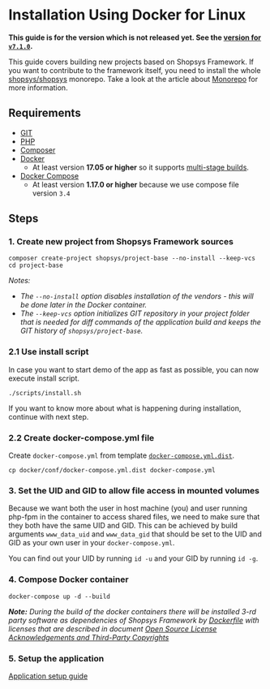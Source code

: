 # Installation Using Docker for Linux

**This guide is for the version which is not released yet. See the [version for `v7.1.0`](https://github.com/shopsys/shopsys/blob/v7.1.0/docs/installation/installation-using-docker-linux.md).**

This guide covers building new projects based on Shopsys Framework.
If you want to contribute to the framework itself,
you need to install the whole [shopsys/shopsys](https://github.com/shopsys/shopsys) monorepo.
Take a look at the article about [Monorepo](../introduction/monorepo.md) for more information.

## Requirements
* [GIT](https://git-scm.com/book/en/v2/Getting-Started-Installing-Git)
* [PHP](http://php.net/manual/en/install.unix.php)
* [Composer](https://getcomposer.org/doc/00-intro.md#installation-linux-unix-osx)
* [Docker](https://docs.docker.com/engine/installation/)
    * At least version **17.05 or higher** so it supports [multi-stage builds](https://docs.docker.com/develop/develop-images/multistage-build/).
* [Docker Compose](https://docs.docker.com/compose/install/)
    * At least version **1.17.0 or higher** because we use compose file version `3.4`

## Steps
### 1. Create new project from Shopsys Framework sources
```
composer create-project shopsys/project-base --no-install --keep-vcs
cd project-base
```

*Notes:*
- *The `--no-install` option disables installation of the vendors - this will be done later in the Docker container.*
- *The `--keep-vcs` option initializes GIT repository in your project folder that is needed for diff commands of the application build and keeps the GIT history of `shopsys/project-base`.*

### 2.1 Use install script
In case you want to start demo of the app as fast as possible, you can now execute install script.

```
./scripts/install.sh
```

If you want to know more about what is happening during installation, continue with next step.

### 2.2 Create docker-compose.yml file
Create `docker-compose.yml` from template [`docker-compose.yml.dist`](../../project-base/docker/conf/docker-compose.yml.dist).
```
cp docker/conf/docker-compose.yml.dist docker-compose.yml
```

### 3. Set the UID and GID to allow file access in mounted volumes
Because we want both the user in host machine (you) and user running php-fpm in the container to access shared files, we need to make sure that they both have the same UID and GID.
This can be achieved by build arguments `www_data_uid` and `www_data_gid` that should be set to the UID and GID as your own user in your `docker-compose.yml`.

You can find out your UID by running `id -u` and your GID by running `id -g`.

### 4. Compose Docker container
```
docker-compose up -d --build
```

***Note:** During the build of the docker containers there will be installed 3-rd party software as dependencies of Shopsys Framework by [Dockerfile](https://docs.docker.com/engine/reference/builder/) with licenses that are described in document [Open Source License Acknowledgements and Third-Party Copyrights](../../open-source-license-acknowledgements-and-third-party-copyrights.md)*

### 5. Setup the application
[Application setup guide](installation-using-docker-application-setup.md)
